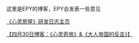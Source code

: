 这里是EPY的博客，EPY会发表一些意见

[《心灵房屋》研发日志主页](./xlfw_dev_blog_main.md)

[【四月30日博客：《心灵奇旅》&《大人帝国的反击》】](./blog_1_april_30_2025.md)
